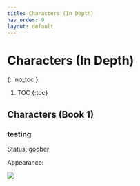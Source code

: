 ```yaml
---
title: Characters (In Depth)
nav_order: 9
layout: default
---
```


# Characters (In Depth)
{: .no_toc }

1. TOC
{:toc}

## Characters (Book 1)

### testing

Status: goober

Appearance:

![](../../assets/blitzandjake.png)
